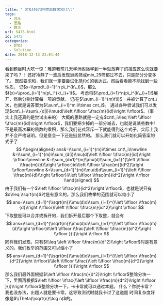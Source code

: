 ```yaml
---
title: " DTOJ4073积性函数求和\t\t"
tags:
  - 容斥
  - 思路
  - 数论
url: 5475.html
id: 5475
categories:
  - DTOJ
  - Solution
date: 2018-12-13 23:04:44
---
```


看到题目时大吃一惊：难道我前几天学洲阁筛学到一半就放弃了的报应这么快就要来了吗？！ 还好冷静了一波后发现洲阁筛或min\_25筛都过不去，只是部分分变多了。 既然要求和，我们就一定要尝试化简$f(x)$的表达式，然后看看能不能找到一些性质。 记$x=\\prod\_{i=1}^n p\_i^{k\_i}$，那么$f(x)=\\prod_{i=1}^n(p\_i^{k\_i}+1)$。 考虑将$\\prod_{i=1}^n(p\_i^{k\_i}+1)$展开，然后分别计算每一项的贡献。 记$i$在$\\sum_{i=1}^{m}f(i)$一共被计算了$cnt\_i$次，也就是说答案为$\\sum\_{i=1}^m i\\times cnt_i$。 通过各种尝试我们可以发现$cnt\_i=\\sum\_{d|i}\\mu(d)\\left \\lfloor \\frac{m}{id}\\right \\rfloor$。（事实上我还真的是尝试出来的） 大概的思路就是一定有$cnt\_i\\leq \\left \\lfloor \\frac{m}{id}\\right \\rfloor$，我们要把少掉的一部分减去，也就是说某些数中$i$不是最高次幂的质数的乘积，那么我们花式容斥一下就能得到这个式子。实际上我并不会严格证明，但是意会一下还是挺显然的。 那么我们就可以开始化简答案的式子了 $$ \\begin{aligned} ans&=\\sum\_{i=1}^{m}i\\times cnt\_i\\newline &=\\sum\_{i=1}^{m}i\\sum_{d|i}\\mu(d)\\left \\lfloor \\frac{m}{id}\\right \\rfloor\\newline &=\\sum_{d=1}^{m}\\mu(d)\\sum_{i=1}^{\\left \\lfloor \\frac{m}{d}\\right \\rfloor}id\\left \\lfloor \\frac{m}{id^2}\\right \\rfloor\\newline &=\\sum_{d=1}^{m}\\mu(d)d\\sum_{i=1}^{\\left \\lfloor \\frac{m}{d}\\right \\rfloor}i\\left \\lfloor \\frac{m}{id^2}\\right \\rfloor \\end{aligned} $$ 由于我们有一个$\\left \\lfloor \\frac{m}{id^2}\\right \\rfloor$，也就是说只有$d\\leq \\sqrt{m}$时是有意义的。那么我们枚举的范围就可以缩小了 $$ ans=\\sum_{d=1}^{\\sqrt{m}}\\mu(d)d\\sum_{i=1}^{\\left \\lfloor \\frac{m}{d}\\right \\rfloor}i\\left \\lfloor \\frac{m}{id^2}\\right \\rfloor $$ 下取整是可以合并或拆开的，我们拆开最后那个下取整，就会有 $$ ans=\\sum_{d=1}^{\\sqrt{m}}\\mu(d)d\\sum_{i=1}^{\\left \\lfloor \\frac{m}{d}\\right \\rfloor}i\\left \\lfloor \\frac{\\left \\lfloor \\frac{m}{d^2}\\right \\rfloor }{i}\\right \\rfloor $$ 同样我们发现，只有$i\\leq \\left \\lfloor \\frac{m}{d^2}\\right \\rfloor$时是有意义的。我们枚举的范围又可以缩小了 $$ ans=\\sum_{d=1}^{\\sqrt{m}}\\mu(d)d\\sum_{i=1}^{\\left \\lfloor \\frac{m}{d^2}\\right \\rfloor}i\\left \\lfloor \\frac{\\left \\lfloor \\frac{m}{d^2}\\right \\rfloor }{i}\\right \\rfloor $$ 那么我们最外面根据$\\left \\lfloor \\frac{m}{d^2}\\right \\rfloor$整除分块一下，里面再根据$\\left \\lfloor \\frac{\\left \\lfloor \\frac{m}{d^2}\\right \\rfloor }{i}\\right \\rfloor$整除分块一下，卡卡常就可以通过本题。 什么？你说卡常？ 我也没办法，出题人就是要卡常。这导致测试时就我卡过了这道题 时间复杂度好像是$\\Theta(\\sqrt{n}\\log n)$的。